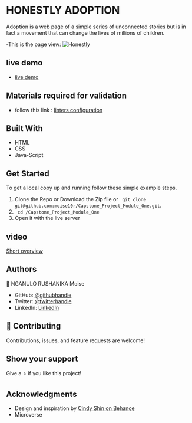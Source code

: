 
# HONESTLY ADOPTION
Adoption is a web page of a simple series of unconnected stories but is in fact a movement that can change the lives of millions of children.
 
 -This is the  page view:
![Honestly](https://user-images.githubusercontent.com/57562869/123866309-2c9a5680-d92d-11eb-951b-a59b46b3d985.png)


## live demo
- [live demo](https://moise10r.github.io/Capstone_Project_Module_One)
## Materials required for validation

- follow this link :
  [linters configuration](https://github.com/microverseinc/linters-config/tree/master/html-css-js)

## Built With

- HTML
- CSS
- Java-Script
## Get Started

To get a local copy up and running follow these simple example steps.

1. Clone the Repo or Download the Zip file or ``` git clone git@github.com:moise10r/Capstone_Project_Module_One.git```.
2. ``` cd /Capstone_Project_Module_One```
3. Open it with the live server


## video
[Short overview](https://www.loom.com/share/87214385838d496597d3241b251c17fa)

## Authors

👤 NGANULO RUSHANIKA Moise

- GitHub: [@githubhandle](https://github.com/moise10r)
- Twitter: [@twitterhandle](https://twitter.com/MRushanika)
- LinkedIn: [LinkedIn](https://www.linkedin.com/in/nganulo-rushanika-mo%C3%AFse-626139197/)

## 🤝 Contributing

Contributions, issues, and feature requests are welcome!


## Show your support

Give a ⭐️ if you like this project!

## Acknowledgments

- Design and inspiration by [Cindy Shin on Behance](https://www.behance.net/gallery/29845175/CC-Global-Summit-2015)
- Microverse

